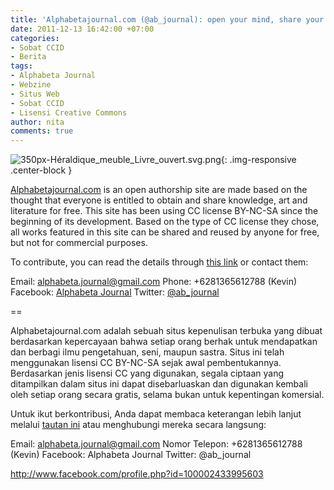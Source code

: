 ```yaml
---
title: 'Alphabetajournal.com (@ab_journal): open your mind, share your thoughts!'
date: 2011-12-13 16:42:00 +07:00
categories:
- Sobat CCID
- Berita
tags:
- Alphabeta Journal
- Webzine
- Situs Web
- Sobat CCID
- Lisensi Creative Commons
author: nita
comments: true
---
```


![350px-Héraldique_meuble_Livre_ouvert.svg.png](/uploads/350px-H%C3%A9raldique_meuble_Livre_ouvert.svg.png){: .img-responsive .center-block }

[Alphabetajournal.com](http://alphabetajournal.com/) is an open authorship site are made based on the thought that everyone is entitled to obtain and share knowledge, art and literature for free. This site has been using CC license BY-NC-SA since the beginning of its development. Based on the type of CC license they chose, all works featured in this site can be shared and reused by anyone for free, but not for commercial purposes.

To contribute, you can read the details through [this link](http://alphabetajournal.com/?page_id=656) or contact them:

Email: alphabeta.journal@gmail.com
Phone: +6281365612788 (Kevin)
Facebook: [Alphabeta Journal](http://www.facebook.com/profile.php?id=100002433995603)
Twitter: [@ab_journal](http://twitter.com/#!/ab_journal)

==

Alphabetajournal.com adalah sebuah situs kepenulisan terbuka yang dibuat berdasarkan kepercayaan bahwa setiap orang berhak untuk mendapatkan dan berbagi ilmu pengetahuan, seni, maupun sastra. Situs ini telah menggunakan lisensi CC BY-NC-SA sejak awal pembentukannya. Berdasarkan jenis lisensi CC yang digunakan, segala ciptaan yang ditampilkan dalam situs ini dapat disebarluaskan dan digunakan kembali oleh setiap orang secara gratis, selama bukan untuk kepentingan komersial.

Untuk ikut berkontribusi, Anda dapat membaca keterangan lebih lanjut melalui [tautan ini](http://alphabetajournal.com/?page_id=656) atau menghubungi mereka secara langsung:

Email: alphabeta.journal@gmail.com
Nomor Telepon: +6281365612788 (Kevin)
Facebook: Alphabeta Journal
Twitter: @ab_journal

http://www.facebook.com/profile.php?id=100002433995603
